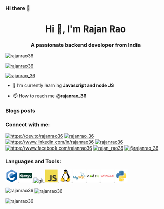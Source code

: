 ### Hi there 👋

<!--
**Rajanrao36/Rajanrao36** is a ✨ _special_ ✨ repository because its `README.md` (this file) appears on your GitHub profile.

Here are some ideas to get you started:

- 🔭 I’m currently working on college student
- 🌱 I’m currently learning avascript and node JS
- 👯 I’m looking to collaborate on ...
- 🤔 I’m Looking For Help For Myself
- 📫 How to reach me: @rajanrao_36
- ⚡ Fun fact: ...
-->
<h1 align="center">Hi 👋, I'm Rajan Rao</h1>
<h3 align="center">A passionate backend developer from India</h3>

<p align="left"> <img src="https://komarev.com/ghpvc/?username=rajanrao36&label=Profile%20views&color=0e75b6&style=flat" alt="rajanrao36" /> </p>

<p align="left"> <a href="https://github.com/ryo-ma/github-profile-trophy"><img src="https://github-profile-trophy.vercel.app/?username=rajanrao36" alt="rajanrao36" /></a> </p>

<p align="left"> <a href="https://twitter.com/rajanrao_36" target="blank"><img src="https://img.shields.io/twitter/follow/rajanrao_36?logo=twitter&style=for-the-badge" alt="rajanrao_36" /></a> </p>

- 🌱 I’m currently learning **Javascript and node JS**

- 📫 How to reach me **@rajanrao_36**

### Blogs posts
<!-- BLOG-POST-LIST:START -->
<!-- BLOG-POST-LIST:END -->

<h3 align="left">Connect with me:</h3>
<p align="left">
<a href="https://dev.to/https://dev.to/rajanrao36" target="blank"><img align="center" src="https://raw.githubusercontent.com/rahuldkjain/github-profile-readme-generator/master/src/images/icons/Social/devto.svg" alt="https://dev.to/rajanrao36" height="30" width="40" /></a>
<a href="https://twitter.com/rajanrao_36" target="blank"><img align="center" src="https://raw.githubusercontent.com/rahuldkjain/github-profile-readme-generator/master/src/images/icons/Social/twitter.svg" alt="rajanrao_36" height="30" width="40" /></a>
<a href="https://linkedin.com/in/https://www.linkedin.com/in/rajanrao36" target="blank"><img align="center" src="https://raw.githubusercontent.com/rahuldkjain/github-profile-readme-generator/master/src/images/icons/Social/linked-in-alt.svg" alt="https://www.linkedin.com/in/rajanrao36" height="30" width="40" /></a>
<a href="https://stackoverflow.com/users/rajanrao36" target="blank"><img align="center" src="https://raw.githubusercontent.com/rahuldkjain/github-profile-readme-generator/master/src/images/icons/Social/stack-overflow.svg" alt="rajanrao36" height="30" width="40" /></a>
<a href="https://fb.com/https://www.facebook.com/rajanrao36" target="blank"><img align="center" src="https://raw.githubusercontent.com/rahuldkjain/github-profile-readme-generator/master/src/images/icons/Social/facebook.svg" alt="https://www.facebook.com/rajanrao36" height="30" width="40" /></a>
<a href="https://instagram.com/rajan_rao36" target="blank"><img align="center" src="https://raw.githubusercontent.com/rahuldkjain/github-profile-readme-generator/master/src/images/icons/Social/instagram.svg" alt="rajan_rao36" height="30" width="40" /></a>
<a href="https://medium.com/@rajanrao_36" target="blank"><img align="center" src="https://raw.githubusercontent.com/rahuldkjain/github-profile-readme-generator/master/src/images/icons/Social/medium.svg" alt="@rajanrao_36" height="30" width="40" /></a>
</p>

<h3 align="left">Languages and Tools:</h3>
<p align="left"> <a href="https://www.cprogramming.com/" target="_blank" rel="noreferrer"> <img src="https://raw.githubusercontent.com/devicons/devicon/master/icons/c/c-original.svg" alt="c" width="40" height="40"/> </a> <a href="https://www.djangoproject.com/" target="_blank" rel="noreferrer"> <img src="https://raw.githubusercontent.com/devicons/devicon/master/icons/django/django-original.svg" alt="django" width="40" height="40"/> </a> <a href="https://git-scm.com/" target="_blank" rel="noreferrer"> <img src="https://www.vectorlogo.zone/logos/git-scm/git-scm-icon.svg" alt="git" width="40" height="40"/> </a> <a href="https://developer.mozilla.org/en-US/docs/Web/JavaScript" target="_blank" rel="noreferrer"> <img src="https://raw.githubusercontent.com/devicons/devicon/master/icons/javascript/javascript-original.svg" alt="javascript" width="40" height="40"/> </a> <a href="https://www.linux.org/" target="_blank" rel="noreferrer"> <img src="https://raw.githubusercontent.com/devicons/devicon/master/icons/linux/linux-original.svg" alt="linux" width="40" height="40"/> </a> <a href="https://www.mysql.com/" target="_blank" rel="noreferrer"> <img src="https://raw.githubusercontent.com/devicons/devicon/master/icons/mysql/mysql-original-wordmark.svg" alt="mysql" width="40" height="40"/> </a> <a href="https://nodejs.org" target="_blank" rel="noreferrer"> <img src="https://raw.githubusercontent.com/devicons/devicon/master/icons/nodejs/nodejs-original-wordmark.svg" alt="nodejs" width="40" height="40"/> </a> <a href="https://www.oracle.com/" target="_blank" rel="noreferrer"> <img src="https://raw.githubusercontent.com/devicons/devicon/master/icons/oracle/oracle-original.svg" alt="oracle" width="40" height="40"/> </a> <a href="https://www.python.org" target="_blank" rel="noreferrer"> <img src="https://raw.githubusercontent.com/devicons/devicon/master/icons/python/python-original.svg" alt="python" width="40" height="40"/> </a> </p>

<p><img align="left" src="https://github-readme-stats.vercel.app/api/top-langs?username=rajanrao36&show_icons=true&locale=en&layout=compact" alt="rajanrao36" /></p>

<p>&nbsp;<img align="center" src="https://github-readme-stats.vercel.app/api?username=rajanrao36&show_icons=true&locale=en" alt="rajanrao36" /></p>

<p><img align="center" src="https://github-readme-streak-stats.herokuapp.com/?user=rajanrao36&" alt="rajanrao36" /></p>
